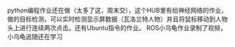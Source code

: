 python编程作业还在做（太多了这，周末交），这个HUB里有给神经网络的作业，做的目标检测，可以实时检测显示屏数据（瓦洛兰特人物）并且将鼠标移动到人物头上进行连续两次点击。还有Ubuntu指令的作业。
ROS小乌龟作业录制了视频，小乌龟追随还在学习
